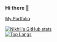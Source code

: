### Hi there 👋
[My Portfolio](https://portfolio-oyi6.onrender.com/)
<br/>
<br/>
[![Nikhil's GitHub stats](https://github-readme-stats.vercel.app/api?username=nikhill56&count_private=true&hide=stars,issues&show_icons=true)](https://github.com/anuraghazra/github-readme-stats)
<br/>
[![Top Langs](https://github-readme-stats.vercel.app/api/top-langs/?username=nikhill56&layout=compact)](https://github.com/anuraghazra/github-readme-stats)
<!--
**nikhill56/nikhill56** is a ✨ _special_ ✨ repository because its `README.md` (this file) appears on your GitHub profile.

Here are some ideas to get you started:

- 🔭 I’m currently working on ...
- 🌱 I’m currently learning ...
- 👯 I’m looking to collaborate on ...
- 🤔 I’m looking for help with ...
- 💬 Ask me about ...
- 📫 How to reach me: ...
- 😄 Pronouns: ...
- ⚡ Fun fact: ...
-->
